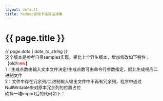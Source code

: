 ```yaml
---
layout: default
title: hadoop蒙特卡洛算法续集
---
```

# {{ page.title }}
*{{ page.date | date_to_string }}*   
这个版本是参考自带samples实现。相比上个野生版本，增加修改如下特性：   
【old/<font color="red">new</font>】   
1：生成点数由输入文本文件决定/生成点数可由命令行参数指定，据此生成相应二进制文件   
2：文件中存在冗余列/二进制输入输出文件中不再有冗余列，程序中通过NullWritable来对原本冗余列的位置占位   
砍掉一堆import后的代码如下：   
